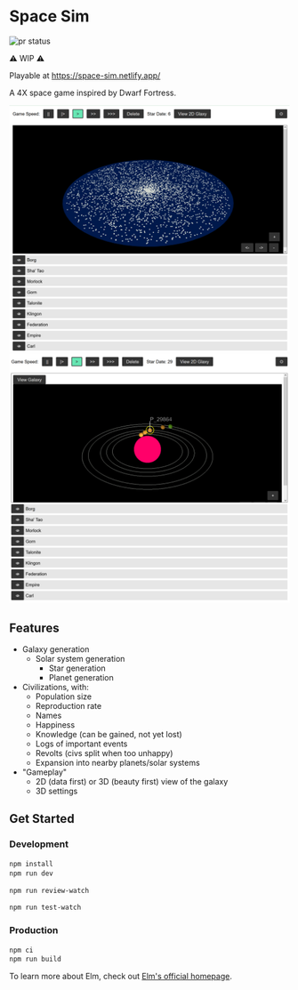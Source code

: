 # Space Sim

![pr status](https://github.com/wolfadex/space-sim/actions/workflows/test-pr.yml/badge.svg)

⚠️ WIP ⚠️

Playable at https://space-sim.netlify.app/

A 4X space game inspired by Dwarf Fortress.

<img src="./Screenshot 2022-01-23_galaxy-view.png" />
<img src="./Screenshot 2022-01-23_solar-view.png" />

## Features

- Galaxy generation
  - Solar system generation
    - Star generation
    - Planet generation
- Civilizations, with:
  - Population size
  - Reproduction rate
  - Names
  - Happiness
  - Knowledge (can be gained, not yet lost)
  - Logs of important events
  - Revolts (civs split when too unhappy)
  - Expansion into nearby planets/solar systems
- "Gameplay"
  - 2D (data first) or 3D (beauty first) view of the galaxy
  - 3D settings

## Get Started

### Development

```bash
npm install
npm run dev
```

```bash
npm run review-watch
```

```bash
npm run test-watch
```

### Production

```bash
npm ci
npm run build
```

To learn more about Elm, check out [Elm's official homepage](https://elm-lang.org/).
